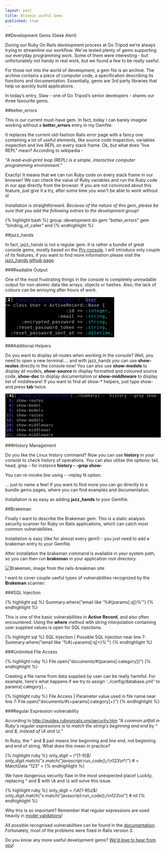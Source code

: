 ```yaml
---
layout: post
title: Bloomin useful Gems
published: true
---
```


##Development Gems (Geek Alert)
	 	 	
During our Ruby On Rails development process at Go Tripod we’re always trying to streamline our workflow. We've tested plenty of gems supporting our everyday programming work. Some of them were interesting - but unfortunately not handy in real work, but we found a few to be really useful.

For those not into the world of development, a gem file is an archive. The archive contains a piece of computer code, a specification describing its functions and documentation. Essentially, gems are 3rd party libraries that help us quickly build applications.

In today’s entry, Slaw - one of Go Tripod’s senior developers - shares our three favourite gems.

##better_errors

This is our current must-have gem. In fact, today I can barely imagine working without a **better_errors** entry in my Gemfile.

It replaces the current old-fashion Rails error page with a fancy one containing a lot of useful elements, like source code inspection, variables inspection and live REPL on every stack frame. Ok, but what does "live REPL" mean? According to wikipedia - 

*"A read–eval–print loop (REPL) is a simple, interactive computer programming environment."*

Exactly! It means that we can run Ruby code on every stack frame in our browser! We can check the value of Ruby variables and run the Ruby code in our app directly from the browser. If you are not convinced about this feature, just give it a try, after some time you won't be able to work without it!

Installation is straightforward. *Because of the nature of this gem, please be sure that you add the following entries to the development group!*

{% highlight bash %}
group :development do
	gem "better_errors"
	gem "binding_of_caller"
end	
{% endhighlight %}


##jazz_hands

In fact, jazz_hands is not a regular gem. It is rather a bundle of great console gems, mostly based on the [Pry console](http://pryrepl.org/). I will introduce only couple of its features, if you want to find more information please visit the [jazz_hands github page](https://github.com/nixme/jazz_hands).


###Readable Output

One of the most frustrating things in the console is completely unreadable output for non-atomic data like arrays, objects or hashes. Also, the lack of colours can be annoying after hours of work.

![Readable Output](/assets/img/blog/readable-output.png "Readable Output")


###Additional Helpers

Do you want to display all routes when working in the console? Well, you need to open a new terminal.... and with jazz_hands you can use **show-routes** directly in the console now! You can also use **show-models** to display all models, **show-source** to display formatted and coloured source code, **show-doc** to display documentation or **show-middleware** to display list of middleware! If you want to find all show-* helpers, just type show- and press **tab** twice.

![Tab Completion](/assets/img/blog/tab-completion.png "Tab Completion")


###History Management

Do you like the Linux history command? Now you can use **history** in your console to check history of operations. You can also utilise the options: tail, head, grep – for instance **history - -grep show-**

You can re-invoke line using - -replay N option.

... just to name a few! If you want to find more you can go directly to a bundle gems pages, where you can find examples and documentation.

Installation is as easy as adding **jazz_hands** to your Gemfile.


##Brakeman

Finally I want to describe the Brakeman gem. This is a static analysis security scanner for Ruby on Rails applications, which can catch most common vulnerabilities.

Installation is easy (like for almost every gem!) - you just need to add a brakeman entry to your Gemfile.

After installation the brakeman command is available in your system path, so you can then run **brakeman** in your application root directory.

![Brakeman, image from the rails-breakman site](/assets/img/blog/brakeman "Brakeman, image from the rails-breakman site")

I want to cover couple useful types of vulnerabilities recognized by the **Brakeman** scanner:

###SQL Injection

{% highlight sql %}
Summary.where("email like '%#{params[:q]}%'")
{% endhighlight %}

This is one of the basic vulnerabilities in **Active Record**, and also often encountered. Using the **where** method with string interpolation containing user supplied values is open for SQL injections.

{% highlight sql %}
SQL Injection        | Possible SQL injection near line 7: Summary.where("email like '%#{+params[:q]+}%'")
{% endhighlight %}


###Unlimited File Access

{% highlight ruby %}
File.open("documents/#{params[:category]}")
{% endhighlight %}

Creating a file name from data supplied by user can be really harmful. For example, here's what happens if we try to assign ‘../config/database.yml” to params[:category]...

{% highlight ruby %}
File Access          | Parameter value used in file name near line 7: File.open("documents/#{+params[:category]+}") 
{% endhighlight %}

###Regular Expression vulnerability

According to http://guides.rubyonrails.org/security.htm *"A common pitfall in Ruby's regular expressions is to match the string's beginning and end by ^ and $, instead of \A and \z."*

In Ruby, the ^ and $ pair means line beginning and line end, not beginning and end of string. What does this mean in practice? 

{% highlight ruby %}
only_digit = /^[1-9]*$/
only_digit.match("x.match("javascript:run_code();/*\n123\n*/") # < MatchData “123” > 
{% endhighlight %}

We have dangerous security flaw in the most unexpected place! Luckily, replacing ^ and $ with \A and \z will solve this issue.

{% highlight ruby %}
only_digit = /\A[1-9]\z$/
only_digit.match("x.match("javascript:run_code();/*\n123\n*/") # nil 
{% endhighlight %}

Why this is so important? Remember that regular expressions are used heavily in [model validations](http://guides.rubyonrails.org/active_record_validations.html)! 

All possible recognised vulnerabilities can be found in the [documentation](http://brakemanscanner.org/docs/warning_types/t). Fortunately, most of the problems were fixed in Rails version 3. 

Do you know any more useful development gems? [We'd love to hear from you](/#contact)!







